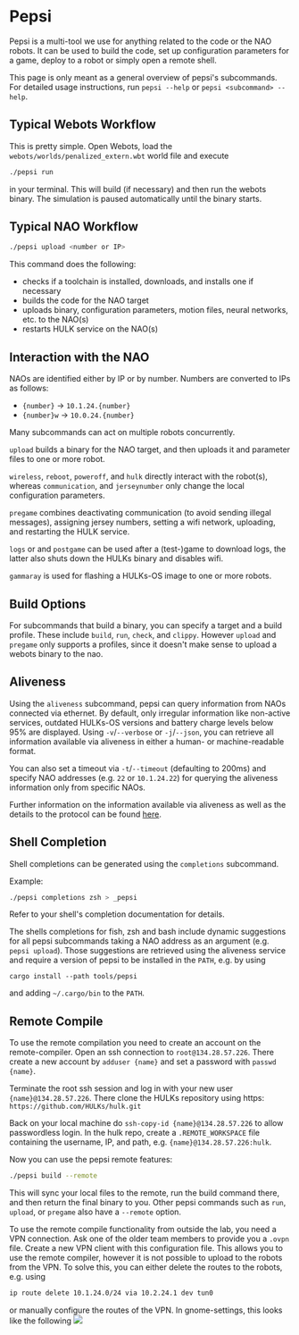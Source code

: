 # Pepsi

Pepsi is a multi-tool we use for anything related to the code or the NAO robots.
It can be used to build the code, set up configuration parameters for a game, deploy to a robot or simply open a remote shell.

This page is only meant as a general overview of pepsi's subcommands.
For detailed usage instructions, run `pepsi --help` or `pepsi <subcommand> --help`.

## Typical Webots Workflow

This is pretty simple. Open Webots, load the `webots/worlds/penalized_extern.wbt` world file and execute

```bash
./pepsi run
```

in your terminal. This will build (if necessary) and then run the webots binary.
The simulation is paused automatically until the binary starts.

## Typical NAO Workflow

```bash
./pepsi upload <number or IP>
```

This command does the following:

- checks if a toolchain is installed, downloads, and installs one if necessary
- builds the code for the NAO target
- uploads binary, configuration parameters, motion files, neural networks, etc. to the NAO(s)
- restarts HULK service on the NAO(s)

## Interaction with the NAO

NAOs are identified either by IP or by number.
Numbers are converted to IPs as follows:

- `{number}` -> `10.1.24.{number}`
- `{number}w` -> `10.0.24.{number}`

Many subcommands can act on multiple robots concurrently.

`upload` builds a binary for the NAO target, and then uploads it and parameter files to one or more robot.

`wireless`, `reboot`, `poweroff`, and `hulk` directly interact with the robot(s), whereas `communication`, and `jerseynumber` only change the local configuration parameters.

`pregame` combines deactivating communication (to avoid sending illegal messages), assigning jersey numbers, setting a wifi network, uploading, and restarting the HULK service.

`logs` or and `postgame` can be used after a (test-)game to download logs, the latter also shuts down the HULKs binary and disables wifi.

`gammaray` is used for flashing a HULKs-OS image to one or more robots.

## Build Options

For subcommands that build a binary, you can specify a target and a build profile.
These include `build`, `run`, `check`, and `clippy`.
However `upload` and `pregame` only supports a profiles, since it doesn't make sense to upload a webots binary to the nao.

## Aliveness

Using the `aliveness` subcommand, pepsi can query information from NAOs connected via ethernet. By default, only irregular information like non-active services, outdated HULKs-OS versions and battery charge levels below 95% are displayed. Using `-v`/`--verbose` or `-j`/`--json`, you can retrieve all information available via aliveness in either a human- or machine-readable format.

You can also set a timeout via `-t`/`--timeout` (defaulting to 200ms) and specify NAO addresses (e.g. `22` or `10.1.24.22`) for querying the aliveness information only from specific NAOs.

Further information on the information available via aliveness as well as the details to the protocol can be found [here](./aliveness.md).

## Shell Completion

Shell completions can be generated using the `completions` subcommand.

Example:

```bash
./pepsi completions zsh > _pepsi
```

Refer to your shell's completion documentation for details.

The shells completions for fish, zsh and bash include dynamic suggestions for all pepsi subcommands taking a NAO address as an argument (e.g. `pepsi upload`).
Those suggestions are retrieved using the aliveness service and require a version of pepsi to be installed in the `PATH`, e.g. by using

```
cargo install --path tools/pepsi
```

and adding `~/.cargo/bin` to the `PATH`.

## Remote Compile

To use the remote compilation you need to create an account on the remote-compiler.
Open an ssh connection to ```root@134.28.57.226```.
There create a new account by ```adduser {name}``` and set a password with ```passwd {name}```.

Terminate the root ssh session and log in with your new user ```{name}@134.28.57.226```.
There clone the HULKs repository using https: ```https://github.com/HULKs/hulk.git```

Back on your local machine do ```ssh-copy-id {name}@134.28.57.226``` to allow passwordless login.
In the hulk repo, create a `.REMOTE_WORKSPACE` file containing the username, IP, and path, e.g. `{name}@134.28.57.226:hulk`.

Now you can use the pepsi remote features:

```bash
./pepsi build --remote
```

This will sync your local files to the remote, run the build command there, and then return the final binary to you.
Other pepsi commands such as `run`, `upload`, or `pregame` also have a `--remote` option.

To use the remote compile functionality from outside the lab, you need a VPN connection.
Ask one of the older team members to provide you a `.ovpn` file. Create a new VPN client with this configuration file.
This allows you to use the remote compiler, however it is not possible to upload to the robots from the VPN.
To solve this, you can either delete the routes to the robots, e.g. using
```bash
ip route delete 10.1.24.0/24 via 10.2.24.1 dev tun0
```
or manually configure the routes of the VPN.
In gnome-settings, this looks like the following
![](./gnome-settings-vpn-manual.png)
